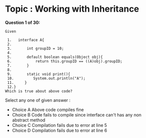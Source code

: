 Topic : Working with Inheritance
================================
**Question 1 of 30:**
```
Given

 1.   interface A{
 2. 
 3.       int groupID = 10;
 4. 
 5.       default boolean equals(Object obj){
 6.           return this.groupID == ((A)obj).groupID;
 7.       } 
 8. 
 9.       static void print(){
 10.         System.out.println("A");
 11.     }
 12.} 
Which is true about above code? 

```

Select any one of given answer :
- Choice A Above code compiles fine
- Choice B Code fails to compile since interface can't has any non abstract method
- Choice C Compilation fails due to error at line 5
- Choice D Compilation fails due to error at line 6

